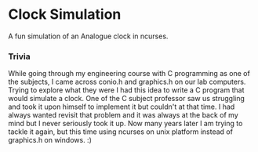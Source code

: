 # Clock Simulation

A fun simulation of an Analogue clock in ncurses.


### Trivia

While going through my engineering course with C programming as one of the subjects, I came across conio.h and graphics.h on our lab computers. Trying to explore what they were I had this idea to write a C program that would simulate a clock. One of the C subject professor saw us struggling and took it upon himself to implement it but couldn't at that time. I had always wanted revisit that problem and it was always at the back of my mind but I never seriously took it up. Now many years later I am trying to tackle it again, but this time using ncurses on unix platform instead of graphics.h on windows. :)

